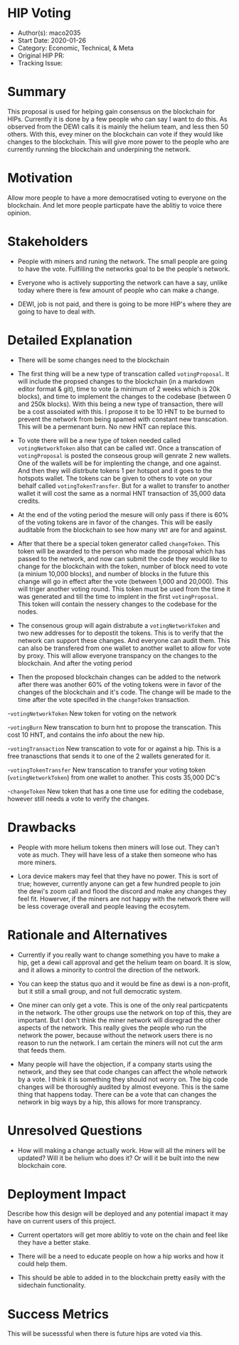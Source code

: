 
# HIP Voting

- Author(s): maco2035
- Start Date: 2020-01-26
- Category: Economic, Technical, & Meta
- Original HIP PR: <!-- leave this empty; maintainer will fill in ID of this pull request -->
- Tracking Issue: <!-- leave this empty; maintainer will create a discussion issue -->

# Summary
[summary]: #summary

  This proposal is used for helping gain consensus on the blockchain for HIPs. Currently it is done by a few people who can say I want to do this. As observed from the DEWI calls it is mainly the helium team, and less then 50 others. With this, evey miner on the blockchain can vote if they would like changes to the blockchain. This will give more power to the people who are currently running the blockchain and underpining the network.

# Motivation
[motivation]: #motivation

  Allow more people to have a more democratised voting to everyone on the blockchain. And let more people particpate have the ablitiy to voice there opinion. 

# Stakeholders
[stakeholders]: #stakeholders

* People with miners and runing the network. The small people are going to have the vote. Fulfilling the networks goal to be the people's network.

* Everyone who is actively supporting the network can have a say, unlike today where there is few amount of people who can make a change.

* DEWI, job is not paid, and there is going to be more HIP's where they are going to have to deal with.

# Detailed Explanation
[detailed-explanation]: #detailed-explanation
- There will be some changes need to the blockchain

- The first thing will be a new type of transcation called `votingProposal`. It will include the propsed changes to the blockchain (in a markdown editor format & git), time to vote (a minimum of 2 weeks which is 20k blocks), and time to implement the changes to the codebase (between 0 and 250k blocks). With this being a new type of transaction, there will be a cost assoiated with this. I propose it to be 10 HNT to be burned to prevent the network from being spamed with constant new transcation. This will be a permenant burn. No new HNT can replace this.

- To vote there will be a new type of token needed called `votingNetworkToken` also that can be called `VNT`. Once a transcation of `votingProposal` is posted the conseous group will genrate 2 new wallets. One of the wallets will be for implenting the change, and one against. And then they will distrbute tokens 1 per hotspot and it goes to the hotspots wallet. The tokens can be given to others to vote on your behalf called `votingTokenTransfer`. But for a wallet to transfer to another wallet it will cost the same as a normal HNT transaction of 35,000 data credits. 

- At the end of the voting period the mesure will only pass if there is 60% of the voting tokens are in favor of the changes. This will be easily auditable from the blockchain to see how many `VNT` are for and against. 

- After that there be a special token generator called `changeToken`. This token will be awarded to the person who made the proposal which has passed to the network, and now can submit the code they would like to change for the blockchain with the token, number of block need to vote (a minium 10,000 blocks), and number of blocks in the future this change will go in effect after the vote (between 1,000 and 20,000). This will triger another voting round. This token must be used from the time it was generated and till the time to implent in the first `votingProposal`. This token will contain the nessery changes to the codebase for the nodes.

- The consenous group will again distrabute a `votingNetworkToken` and two new addresses for to depostit the tokens. This is to verify that the network can support these changes. And everyone can audit them. This can also be transfered from one wallet to another wallet to allow for vote by proxy. This will allow everyone transpancy on the changes to the blockchain. And after the voting period

- Then the proposed blockchain changes can be added to the network after there was another 60% of the voting tokens were in favor of the changes of the blockchain and it's code. The change will be made to the time after the vote specifed in the `changeToken` transaction.

-`votingNetworkToken` New token for voting  on the network

-`votingBurn` New transcation to burn hnt to propose the transcation. This cost 10 HNT, and contains the info about the new hip.

-`votingTransaction` New transcation to vote for or against a hip. This is a free tranasctions that sends it to one of the 2 wallets generated for it.

-`votingTokenTransfer` New transcation to transfer your voting token (`votingNetworkToken`) from one wallet to another. This costs 35,000 DC's

-`changeToken` New token that has a one time use for editing the codebase, however still needs a vote to verify the changes.

# Drawbacks
[drawbacks]: #drawbacks

- People with more helium tokens then miners will lose out. They can't vote as much. They will have less of a stake then someone who has more miners.

- Lora device makers may feel that they have no power. This is sort of true; however, currently anyone can get a few hundred people to join the dewi's zoom call and flood the discord and make any changes they feel fit. Howerver, if the miners are not happy with the network there will be less coverage overall and people leaving the ecosytem.

# Rationale and Alternatives
[alternatives]: #rationale-and-alternatives

- Currently if you really want to change something you have to make a hip, get a dewi call approval and get the helium team on board. It is slow, and it allows a minority to control the direction of the network.

- You can keep the status quo and it would be fine as dewi is a non-profit, but it still a small group, and not full democratic system.

- One miner can only get a vote. This is one of the only real particpatents in the network. The other groups use the network on top of this, they are important. But I don't think the miner network will disregrad the other aspects of the network. This really gives the people who run the network the power, because without the network users there is no reason to run the network. I am certain the miners will not cut the arm that feeds them.

- Many people will have the objection, if a company starts using the network, and they see that code changes can affect the whole network by a vote. I think it is something they should not worry on. The big code changes will be thoroughly audited by almost eveyone. This is the same thing that happens today. There can be a vote that can changes the network in big ways by a hip, this allows for more transprancy.


# Unresolved Questions
[unresolved]: #unresolved-questions

- How will making a change actually work. How will all the miners will be updated? Will it be helium who does it? Or will it be built into the new blockchain core.

# Deployment Impact
[deployment-impact]: #deployment-impact

Describe how this design will be deployed and any potential imapact it may have on
current users of this project.

- Current opertators will get more ablitiy to vote on the chain and feel like they have a better stake.

- There will be a need to educate people on how a hip works and how it could help them.

- This should be able to added in to the blockchain pretty easily with the sidechain functionality.

# Success Metrics
[success-metrics]: #success-metrics
  
   This will be sucesssful when there is future hips are voted via this.
